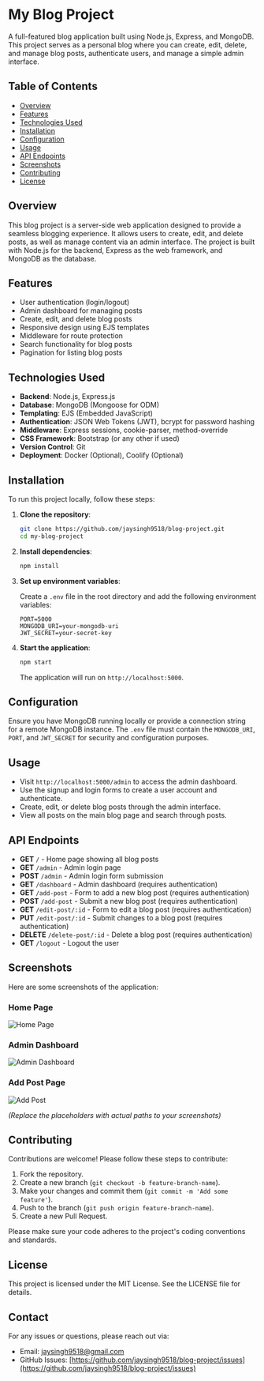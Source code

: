 # My Blog Project

A full-featured blog application built using Node.js, Express, and MongoDB. This project serves as a personal blog where you can create, edit, delete, and manage blog posts, authenticate users, and manage a simple admin interface.

## Table of Contents

- [Overview](#overview)
- [Features](#features)
- [Technologies Used](#technologies-used)
- [Installation](#installation)
- [Configuration](#configuration)
- [Usage](#usage)
- [API Endpoints](#api-endpoints)
- [Screenshots](#screenshots)
- [Contributing](#contributing)
- [License](#license)

## Overview

This blog project is a server-side web application designed to provide a seamless blogging experience. It allows users to create, edit, and delete posts, as well as manage content via an admin interface. The project is built with Node.js for the backend, Express as the web framework, and MongoDB as the database.

## Features

- User authentication (login/logout)
- Admin dashboard for managing posts
- Create, edit, and delete blog posts
- Responsive design using EJS templates
- Middleware for route protection
- Search functionality for blog posts
- Pagination for listing blog posts

## Technologies Used

- **Backend**: Node.js, Express.js
- **Database**: MongoDB (Mongoose for ODM)
- **Templating**: EJS (Embedded JavaScript)
- **Authentication**: JSON Web Tokens (JWT), bcrypt for password hashing
- **Middleware**: Express sessions, cookie-parser, method-override
- **CSS Framework**: Bootstrap (or any other if used)
- **Version Control**: Git
- **Deployment**: Docker (Optional), Coolify (Optional)

## Installation

To run this project locally, follow these steps:

1. **Clone the repository**:

   ```bash
   git clone https://github.com/jaysingh9518/blog-project.git
   cd my-blog-project
   ```

2. **Install dependencies**:

   ```bash
   npm install
   ```

3. **Set up environment variables**:

   Create a `.env` file in the root directory and add the following environment variables:

   ```plaintext
   PORT=5000
   MONGODB_URI=your-mongodb-uri
   JWT_SECRET=your-secret-key
   ```

4. **Start the application**:

   ```bash
   npm start
   ```

   The application will run on `http://localhost:5000`.

## Configuration

Ensure you have MongoDB running locally or provide a connection string for a remote MongoDB instance. The `.env` file must contain the `MONGODB_URI`, `PORT`, and `JWT_SECRET` for security and configuration purposes.

## Usage

- Visit `http://localhost:5000/admin` to access the admin dashboard.
- Use the signup and login forms to create a user account and authenticate.
- Create, edit, or delete blog posts through the admin interface.
- View all posts on the main blog page and search through posts.

## API Endpoints

- **GET** `/` - Home page showing all blog posts
- **GET** `/admin` - Admin login page
- **POST** `/admin` - Admin login form submission
- **GET** `/dashboard` - Admin dashboard (requires authentication)
- **GET** `/add-post` - Form to add a new blog post (requires authentication)
- **POST** `/add-post` - Submit a new blog post (requires authentication)
- **GET** `/edit-post/:id` - Form to edit a blog post (requires authentication)
- **PUT** `/edit-post/:id` - Submit changes to a blog post (requires authentication)
- **DELETE** `/delete-post/:id` - Delete a blog post (requires authentication)
- **GET** `/logout` - Logout the user

## Screenshots

Here are some screenshots of the application:

### Home Page

![Home Page](screenshots/home-page.png)

### Admin Dashboard

![Admin Dashboard](screenshots/admin-dashboard.png)

### Add Post Page

![Add Post](screenshots/add-post.png)

*(Replace the placeholders with actual paths to your screenshots)*

## Contributing

Contributions are welcome! Please follow these steps to contribute:

1. Fork the repository.
2. Create a new branch (`git checkout -b feature-branch-name`).
3. Make your changes and commit them (`git commit -m 'Add some feature'`).
4. Push to the branch (`git push origin feature-branch-name`).
5. Create a new Pull Request.

Please make sure your code adheres to the project's coding conventions and standards.

## License

This project is licensed under the MIT License. See the LICENSE file for details.

## Contact

For any issues or questions, please reach out via:

- Email: jaysingh9518@gmail.com
- GitHub Issues: [https://github.com/jaysingh9518/blog-project/issues](https://github.com/jaysingh9518/blog-project/issues)

```
